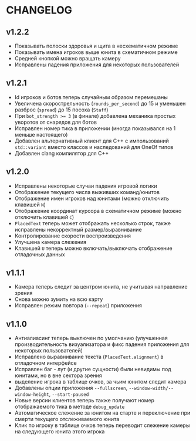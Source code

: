 # CHANGELOG

## v1.2.2

- Показывать полоски здоровья и щита в несхематичном режиме
- Показывать имена игроков выше юнита в схематичном режиме
- Средней кнопкой можно вращать камеру
- Исправлены падения приложения для некоторых пользователей

## v1.2.1

- Id игроков и ботов теперь случайным образом перемешаны
- Увеличена скорострельность (`rounds_per_second`) до 15 и уменьшен разброс (`spread`) до 15 посоха (`Staff`)
- При `bot_strength >= 3` (в финале) добавлена механика простых уворотов от снарядов для ботов
- Исправлен номер тика в приложении (иногда показывался на 1 меньше настоящего)
- Добавлен альтернативный клиент для C++ с импользований `std::variant` вместо классов и наследований для OneOf типов
- Добавлен clang компилятор для C++

## v1.2.0

- Исправлены некоторые случаи падения игровой логики
- Отображение текущего числа выживших команд/юнитов
- Отображение имен игроков над юнитами (можно отключить клавишей `N`)
- Отображение координат курсора в схематичном режиме (можно отключить клавишей `C`)
- `PlacedText` теперь может отображать несколько строк, также исправлены некорректный размер/выравнивание
- Контролирование скорости воспроизведения
- Улучшена камера слежения
- Клавишей `U` теперь можно включать/выключать отображение отладочных данных

## v1.1.1

- Камера теперь следит за центром юнита, не учитывая направление зрения
- Снова можно зумить на всю карту
- Исправлен режим повтора (`--repeat`) приложения

## v1.1.0

- Антиалиасинг теперь выключен по умолчанию (улучшенная производительность визуализатора и фикс падения приложения для некоторых пользователей)
- Исправлено выравнивание текста (`PlacedText.alignment`) в отладочном интерфейсе
- Исправлен баг - лут (и другие сущности) были невидимы под юнитами, но в вне сектора зрения
- выделение игрока в таблице очков, за чьим юнитом следит камера
- Добавлены опции приложения `--fullscreen`, `--window-width/--window-height`, `--start-paused`
- Новые версии клиентов теперь также получают номер отображаемого тика в методе `debug_update`
- Автоматическое слежение за юнитом на старте и переключение при смерти текущего отслеживаемого юнита
- Клик по игроку в таблице очков теперь переводит слежение камеры на следующего юнита этого игрока
